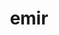 ---
category: 4-letters
denotation: null
name: emir
reference_link: https://www.etymonline.com/word/emir
root_language: null
root_name: null
title: emir
type: free
word_sums:
- respelling: emir
  sum: 'Emir + '
---